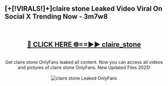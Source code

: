 <h2>[+[!VIRALS!]+]claire stone Leaked Video Viral On Social X Trending Now - 3m7w8</h2>
<br>
<div align="center">
<h2><a href="https://libra.edu.pl?claire_stone" rel="nofollow">🔴 CLICK HERE 🌐==►► claire_stone</a></h2>
<br>
Get claire stone OnlyFans leaked all content. Now you can access all videos and pictures of claire stone OnlyFans. New Updated Files 2025!
<br>
<br>
<a href="https://libra.edu.pl?claire_stone" rel="nofollow" data-target="animated-image.originalLink"><img src="https://i.ibb.co.com/WyWwxjT/player-gif2.gif" alt="claire stone Leaked OnlyFans" style="max-width: 100%; display: inline-block;" data-target="animated-image.originalImage"></a>
</div>
<br>